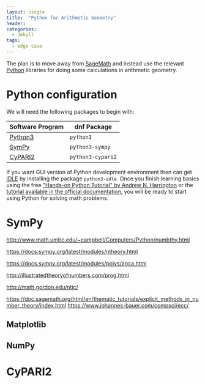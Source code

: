 ```yaml
---
layout: single
title:  "Python for Arithmetic Geometry"
header:
categories: 
  - Jekyll
tags:
  - edge case
---
```

The plan is to move away from [SageMath](https://sagemath.blogspot.com/2014/08/what-is-sagemathcloud-lets-clear-some.html) and instead use the relevant [Python](https://www.python.org/) libraries for doing some calculations in arithmetic geometry.

# Python configuration

We will need the following packages to begin with:

| Software Program | dnf Package |
|----------|----------|
|[Python3](https://fedoralovespython.org/) |`python3`|
|[SymPy](https://developer.fedoraproject.org/tech/languages/python/scipy.html) | `python3-sympy`|
|[CyPARI2](https://github.com/sagemath/cypari2) | `python3-cypari2`|

If you want GUI version of Python development environment then can get [IDLE](https://docs.python.org/3/library/idle.html) by installing the package `python3-idle`. Once you finish learning basics using the free ["Hands-on Python Tutorial" by Andrew N. Harrington](http://anh.cs.luc.edu/python/hands-on/3.1/) or the [tutorial available in the official documentation](https://docs.python.org/3/tutorial/), you will be ready to start using Python for solving math problems.

# SymPy

http://www.math.umbc.edu/~campbell/Computers/Python/numbthy.html

https://docs.sympy.org/latest/modules/ntheory.html

https://docs.sympy.org/latest/modules/polys/agca.html

http://illustratedtheoryofnumbers.com/prog.html

http://math.gordon.edu/ntic/

https://doc.sagemath.org/html/en/thematic_tutorials/explicit_methods_in_number_theory/index.html
https://www.johannes-bauer.com/compsci/ecc/

## Matplotlib

## NumPy

# CyPARI2
 



